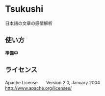# Tsukushi
日本語の文章の感情解析

## 使い方

**準備中**



## ライセンス

Apache License　　Version 2.0, January 2004　　http://www.apache.org/licenses/
